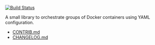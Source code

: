 [![Build Status](https://travis-ci.org/alexec/docker-java-orchestration.svg?branch=master)](https://travis-ci.org/alexec/docker-java-orchestration)

A small library to orchestrate groups of Docker containers using YAML configuration.

* [CONTRIB.md](CONTRIB.md)
* [CHANGELOG.md](CHANGLOG.md)
